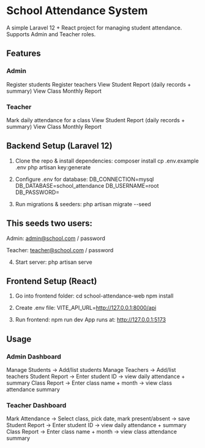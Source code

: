 # School Attendance System

A simple Laravel 12 + React  project for managing student attendance.
Supports Admin and Teacher roles.

## Features

### Admin
Register students
Register teachers
View Student Report (daily records + summary)
View Class Monthly Report

### Teacher
Mark daily attendance for a class
View Student Report (daily records + summary)
View Class Monthly Report

## Backend Setup (Laravel 12)

1) Clone the repo & install dependencies:
composer install
cp .env.example .env
php artisan key:generate

2) Configure .env for database:
DB_CONNECTION=mysql
DB_DATABASE=school_attendance
DB_USERNAME=root
DB_PASSWORD=

3) Run migrations & seeders:
php artisan migrate --seed

## This seeds two users:

Admin: admin@school.com / password

Teacher: teacher@school.com / password

4) Start server: php artisan serve

## Frontend Setup (React)

1) Go into frontend folder:
cd school-attendance-web
npm install

2) Create .env file: VITE_API_URL=http://127.0.0.1:8000/api

3) Run frontend: npm run dev 
App runs at: http://127.0.0.1:5173

## Usage
### Admin Dashboard

Manage Students → Add/list students
Manage Teachers → Add/list teachers
Student Report → Enter student ID → view daily attendance + summary
Class Report → Enter class name + month → view class attendance summary

### Teacher Dashboard

Mark Attendance → Select class, pick date, mark present/absent → save
Student Report → Enter student ID → view daily attendance + summary
Class Report → Enter class name + month → view class attendance summary





